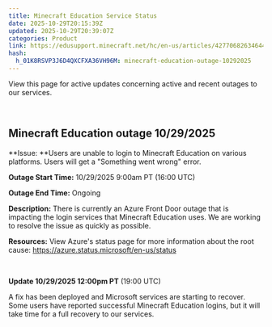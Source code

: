 ```yaml
---
title: Minecraft Education Service Status
date: 2025-10-29T20:15:39Z
updated: 2025-10-29T20:39:07Z
categories: Product
link: https://edusupport.minecraft.net/hc/en-us/articles/42770682634644-Minecraft-Education-Service-Status
hash:
  h_01K8RSVP3J6D4QXCFXA36VH96M: minecraft-education-outage-10292025
---
```


View this page for active updates concerning active and recent outages to our services. 

 

## Minecraft Education outage 10/29/2025

**Issue: **Users are unable to login to Minecraft Education on various platforms. Users will get a "Something went wrong" error.

**Outage Start Time:** 10/29/2025 9:00am PT (16:00 UTC) 

**Outage End Time:** Ongoing

**Description:** There is currently an Azure Front Door outage that is impacting the login services that Minecraft Education uses. We are working to resolve the issue as quickly as possible. 

**Resources:** View Azure's status page for more information about the root cause: <https://azure.status.microsoft/en-us/status>

 

**Update 10/29/2025 12:00pm PT** (19:00 UTC)

A fix has been deployed and Microsoft services are starting to recover. Some users have reported successful Minecraft Education logins, but it will take time for a full recovery to our services.
